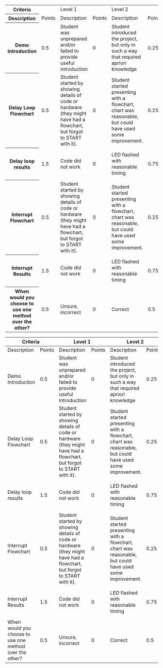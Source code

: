 
<table>
    <tr>
        <th>Criteria</th>
        <td></td>
        <td>Level 1</td>
        <td></td>
        <td>Level 2</td>
        <td></td>
        <td>Level 3</td>
        <td></td>
        <td>Score</td>
    </tr>
    <tr>
        <th>Description</th>
        <td>Points</td>
        <td>Description</td>
        <td>Points</td>
        <td>Description</td>
        <td>Points</td>
        <td>Description</td>
        <td>Points</td>
        <td></td>
    </tr>
    <tr>
        <th>Demo Introduction </th>
        <td>0.5</td>
        <td>Student was unprepared and/or failed to provide useful introduction</td>
        <td>0</td>
        <td>Student introduced the project, but only in such a way that required apriori knowledge</td>
        <td>0.25</td>
        <td>Professional introduction, clearly rehearsed </td>
        <td>0.5</td>
        <td></td>
    </tr>
    <tr>
        <th>Delay Loop Flowchart </th>
        <td>0.5</td>
        <td>Student started by showing details of code or hardware (they might have had a flowchart, but forgot to START with it).</td>
        <td>0</td>
        <td>Student started presenting with a flowchart, chart was reasonable, but could have used some improvement.</td>
        <td>0.25</td>
        <td>Flowchart was effectively used to communicate delay loop method</td>
        <td>0.5</td>
        <td></td>
    </tr>
    <tr>
        <th>Delay loop results </th>
        <td>1.5</td>
        <td>Code did not work </td>
        <td>0</td>
        <td>LED flashed with reasonable timing</td>
        <td>0.75</td>
        <td>Timing data was presented to prove exact freq</td>
        <td>1.5</td>
        <td></td>
    </tr>
    <tr>
        <th>Interrupt Flowchart </th>
        <td>0.5</td>
        <td>Student started by showing details of code or hardware (they might have had a flowchart, but forgot to START with it).</td>
        <td>0</td>
        <td>Student started presenting with a flowchart, chart was reasonable, but could have used some improvement.</td>
        <td>0.25</td>
        <td>Flowchart was effectively used to communicate delay loop method</td>
        <td>0.5</td>
        <td></td>
    </tr>
    <tr>
        <th>Interrupt Results</th>
        <td>1.5</td>
        <td>Code did not work </td>
        <td>0</td>
        <td>LED flashed with reasonable timing</td>
        <td>0.75</td>
        <td>Timing data was presented to prove exact freq</td>
        <td>1.5</td>
        <td></td>
    </tr>
    <tr>
        <th>When would you choose to use one method over the other? </th>
        <td>0.5</td>
        <td>Unsure, incorrect</td>
        <td>0</td>
        <td>Correct</td>
        <td>0.5</td>
        <td></td>
        <td>0.5</td>
        <td></td>
    </tr>
</table>

<table><thead>
  <tr>
    <th colspan="2">Criteria</th>
    <th colspan="2">Level 1</th>
    <th colspan="2">Level 2</th>
    <th colspan="2">Level 3</th>
    <th>Score</th>
  </tr></thead>
<tbody>
  <tr>
    <td>Description</td>
    <td>Points</td>
    <td>Description</td>
    <td>Points</td>
    <td>Description</td>
    <td>Points</td>
    <td>Description</td>
    <td>Points</td>
    <td></td>
  </tr>
  <tr>
    <td>Demo Introduction </td>
    <td>0.5</td>
    <td>Student was unprepared and/or failed to provide useful introduction</td>
    <td>0</td>
    <td>Student introduced the project, but only in such a way that required apriori knowledge</td>
    <td>0.25</td>
    <td>Professional introduction, clearly rehearsed </td>
    <td>0.5</td>
    <td></td>
  </tr>
  <tr>
    <td>Delay Loop Flowchart </td>
    <td>0.5</td>
    <td>Student started by showing details of code or hardware (they might have had a flowchart, but forgot to START with it).</td>
    <td>0</td>
    <td>Student started presenting with a flowchart, chart was reasonable, but could have used some improvement.</td>
    <td>0.25</td>
    <td>Flowchart was effectively used to communicate delay loop method</td>
    <td>0.5</td>
    <td></td>
  </tr>
  <tr>
    <td>Delay loop results </td>
    <td>1.5</td>
    <td>Code did not work </td>
    <td>0</td>
    <td>LED flashed with reasonable timing</td>
    <td>0.75</td>
    <td>Timing data was presented to prove exact freq</td>
    <td>1.5</td>
    <td></td>
  </tr>
  <tr>
    <td>Interrupt Flowchart </td>
    <td>0.5</td>
    <td>Student started by showing details of code or hardware (they might have had a flowchart, but forgot to START with it).</td>
    <td>0</td>
    <td>Student started presenting with a flowchart, chart was reasonable, but could have used some improvement.</td>
    <td>0.25</td>
    <td>Flowchart was effectively used to communicate delay loop method</td>
    <td>0.5</td>
    <td></td>
  </tr>
  <tr>
    <td>Interrupt Results</td>
    <td>1.5</td>
    <td>Code did not work </td>
    <td>0</td>
    <td>LED flashed with reasonable timing</td>
    <td>0.75</td>
    <td>Timing data was presented to prove exact freq</td>
    <td>1.5</td>
    <td></td>
  </tr>
  <tr>
    <td>When would you choose to use one method over the other? </td>
    <td>0.5</td>
    <td>Unsure, incorrect</td>
    <td>0</td>
    <td>Correct</td>
    <td>0.5</td>
    <td></td>
    <td>0.5</td>
    <td></td>
  </tr>
</tbody></table>
